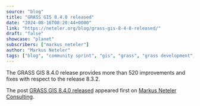 ```yaml
---
source: "blog"
title: "GRASS GIS 8.4.0 released"
date: "2024-08-16T08:20:44+0000"
link: "https://neteler.org/blog/grass-gis-8-4-0-released/"
draft: "false"
showcase: "planet"
subscribers: ["markus_neteler"]
author: "Markus Neteler"
tags: ["blog", "community sprint", "gis", "grass", "grass development", "opensource", "osgeo"]
---
```


<p>The GRASS GIS 8.4.0 release provides more than 520 improvements and fixes with respect to the release 8.3.2.</p>
<p>The post <a href="https://neteler.org/blog/grass-gis-8-4-0-released/">GRASS GIS 8.4.0 released</a> appeared first on <a href="https://neteler.org">Markus Neteler Consulting</a>.</p>
